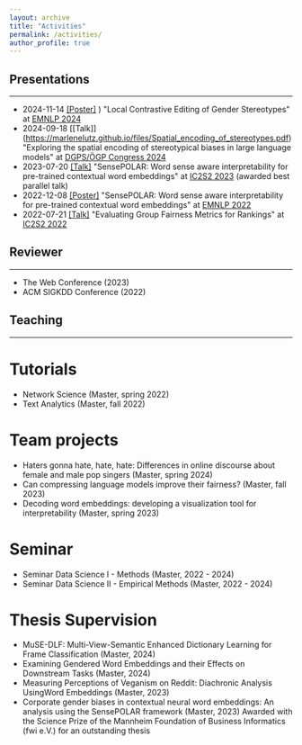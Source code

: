 ```yaml
---
layout: archive
title: "Activities"
permalink: /activities/
author_profile: true
---
```


## Presentations
----------------

* 2024-11-14 [[Poster]](https://marlenelutz.github.io/files/EMNLP_2024_poster.pdf)
) "Local Contrastive Editing of Gender Stereotypes" at [EMNLP 2024](https://2024.emnlp.org/)
* 2024-09-18 [[Talk]] (https://marlenelutz.github.io/files/Spatial_encoding_of_stereotypes.pdf) "Exploring the spatial encoding of stereotypical biases in large language models" at [DGPS/ÖGP Congress 2024](https://dgps2024.univie.ac.at/home-news/)
* 2023-07-20 [[Talk]](https://marlenelutz.github.io/files/5B_345.pdf) "SensePOLAR: Word sense aware interpretability for pre-trained contextual word embeddings" at [IC2S2 2023](https://ic2s2-2023.org/) (awarded best parallel talk)
* 2022-12-08 [[Poster]](https://marlenelutz.github.io/files/SensePOLAR_poster_EMNLP.pdf) "SensePOLAR: Word sense aware interpretability for pre-trained contextual word embeddings" at [EMNLP 2022](https://2022.emnlp.org/)
* 2022-07-21 [[Talk]](https://marlenelutz.github.io/files/Evaluating_fair_ranking_metrics.pdf) "Evaluating Group Fairness Metrics for Rankings" at [IC2S2 2022](https://boothuchicagocaai.wixsite.com/website-2/)

## Reviewer
-----------

* The Web Conference (2023)
* ACM SIGKDD Conference (2022)

## Teaching
-----------

# Tutorials
* Network Science (Master, spring 2022)
* Text Analytics (Master, fall 2022)

# Team projects
* Haters gonna hate, hate, hate: Differences in online discourse about female and male pop singers (Master, spring 2024)
* Can compressing language models improve their fairness? (Master, fall 2023)
* Decoding word embeddings: developing a visualization tool for interpretability (Master, spring 2023)

# Seminar
* Seminar Data Science I - Methods (Master, 2022 - 2024)
* Seminar Data Science II - Empirical Methods (Master, 2022 - 2024)

# Thesis Supervision
* MuSE-DLF: Multi-View-Semantic Enhanced Dictionary Learning for Frame Classification (Master, 2024)
* Examining Gendered Word Embeddings and their Effects on Downstream Tasks (Master, 2024)
* Measuring Perceptions of Veganism on Reddit: Diachronic Analysis UsingWord Embeddings (Master, 2023)
* Corporate gender biases in contextual neural word embeddings: An analysis using the SensePOLAR framework (Master, 2023) Awarded with the Science Prize of the Mannheim Foundation of Business Informatics (fwi e.V.) for an outstanding thesis
